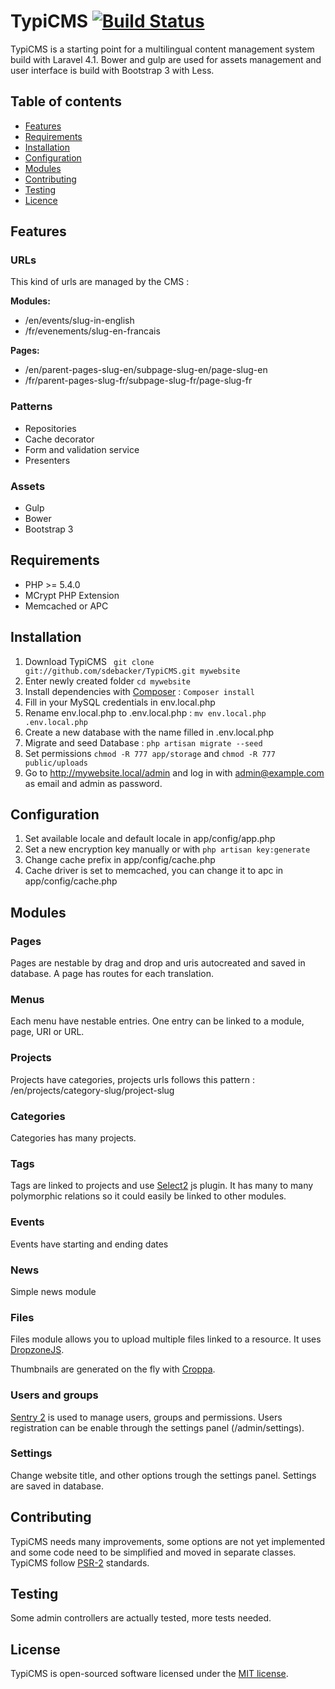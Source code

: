 # TypiCMS [![Build Status](https://travis-ci.org/sdebacker/TypiCMS.svg?branch=master)](https://travis-ci.org/sdebacker/TypiCMS)

TypiCMS is a starting point for a multilingual content management system build with Laravel 4.1.
Bower and gulp are used for assets management and user interface is build with Bootstrap 3 with Less.

## Table of contents

- [Features](#features)
- [Requirements](#requirements)
- [Installation](#installation)
- [Configuration](#configuration)
- [Modules](#modules)
- [Contributing](#contributing)
- [Testing](#testing)
- [Licence](#licence)

## Features

### URLs

This kind of urls are managed by the CMS :

**Modules:**

* /en/events/slug-in-english
* /fr/evenements/slug-en-francais

**Pages:**

* /en/parent-pages-slug-en/subpage-slug-en/page-slug-en
* /fr/parent-pages-slug-fr/subpage-slug-fr/page-slug-fr

### Patterns

- Repositories
- Cache decorator
- Form and validation service
- Presenters

### Assets

- Gulp
- Bower
- Bootstrap 3

## Requirements

- PHP >= 5.4.0
- MCrypt PHP Extension
- Memcached or APC

## Installation

1. Download TypiCMS ``` git clone git://github.com/sdebacker/TypiCMS.git mywebsite```
2. Enter newly created folder ``` cd mywebsite ```
3. Install dependencies with [Composer](https://getcomposer.org/doc/00-intro.md) : ``` Composer install ```
4. Fill in your MySQL credentials in env.local.php
5. Rename env.local.php to .env.local.php : ``` mv env.local.php .env.local.php ```
6. Create a new database with the name filled in .env.local.php
7. Migrate and seed Database : ``` php artisan migrate --seed ```
8. Set permissions ``` chmod -R 777 app/storage ``` and ``` chmod -R 777 public/uploads ```
9. Go to http://mywebsite.local/admin and log in with admin@example.com as email and admin as password.

## Configuration

1. Set available locale and default locale in app/config/app.php
2. Set a new encryption key manually or with ``` php artisan key:generate ```
3. Change cache prefix in app/config/cache.php
4. Cache driver is set to memcached, you can change it to apc in app/config/cache.php

## Modules

### Pages

Pages are nestable by drag and drop and uris autocreated and saved in database. A page has routes for each translation.

### Menus

Each menu have nestable entries. One entry can be linked to a module, page, URI or URL.

### Projects

Projects have categories, projects urls follows this pattern : /en/projects/category-slug/project-slug

### Categories

Categories has many projects.

### Tags

Tags are linked to projects and use [Select2](http://ivaynberg.github.io/select2/) js plugin.
It has many to many polymorphic relations so it could easily be linked to other modules.

### Events

Events have starting and ending dates

### News

Simple news module

### Files

Files module allows you to upload multiple files linked to a resource. It uses [DropzoneJS](http://www.dropzonejs.com).

Thumbnails are generated on the fly with [Croppa](https://github.com/BKWLD/croppa).

### Users and groups

[Sentry 2](https://cartalyst.com/manual/sentry) is used to manage users, groups and permissions.
Users registration can be enable through the settings panel (/admin/settings).

### Settings

Change website title, and other options trough the settings panel. Settings are saved in database.

## Contributing

TypiCMS needs many improvements, some options are not yet implemented and some code need to be simplified and moved in separate classes.
TypiCMS follow [PSR-2](http://www.php-fig.org/psr/psr-2/) standards.

## Testing

Some admin controllers are actually tested, more tests needed.

## License

TypiCMS is open-sourced software licensed under the [MIT license](http://opensource.org/licenses/MIT).
